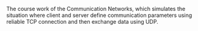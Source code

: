 The course work of the Communication Networks, which simulates the situation where client and server define communication parameters using reliable TCP connection and then exchange data using UDP.
